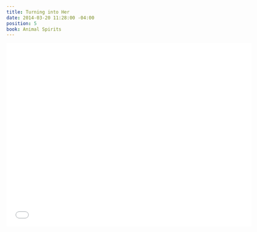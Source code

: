 ```yaml
---
title: Turning into Her
date: 2014-03-20 11:28:00 -04:00
position: 5
book: Animal Spirits
---
```


<iframe width="640" height="480" src="//www.youtube.com/embed/zcdaEStseOw?rel=0&start=1206" frameborder="0" allowfullscreen></iframe>
